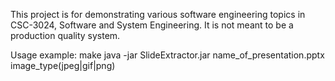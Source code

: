 This project is for demonstrating various software engineering topics in CSC-3024, Software and System Engineering. 
It is not meant to be a production quality system.

Usage example:
make
java -jar SlideExtractor.jar name_of_presentation.pptx image_type(jpeg|gif|png)
